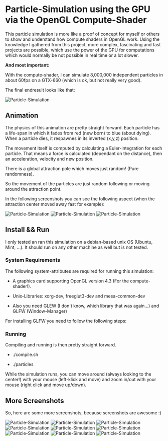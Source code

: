 # Particle-Simulation using the GPU via the OpenGL Compute-Shader

This particle simulation is more like a proof of concept for myself or others to show and understand how compute shaders in OpenGL work.
Using the knowledge I gathered from this project, more complex, fascinating and fast projects are possible, which use the power of 
the GPU for computations which would normally be not possible in real time or a lot slower.

**And most important:**

With the compute-shader, I can simulate 8,000,000 independent particles in about 60fps on a GTX-660 (which is ok, but not really very good).

The final endresult looks like that:

![Particle-Simulation](https://github.com/MauriceGit/Partikel_accelleration_on_GPU/blob/master/Screenshots/screenshot_31.png "Particle-Simulation screenshot")

## **Animation**

The physics of this animation are pretty straight forward. Each particle has a life-span in which it fades from red (new born) to blue (about dying).
When a particle dies, it respawnes in its inverted (x,y,z) position.

The movement itself is computed by calculating a Euler-integration for each particle. That means a force is calculated (dependant on the distance), 
then an acceleration, velocity and new position.

There is a global attraction pole which moves just random! (Pure randomness).

So the movement of the particles are just random following or moving around the attraction point.

In the following screenshots you can see the following aspect (when the attraction center moved away fast for example):

![Particle-Simulation](https://github.com/MauriceGit/Partikel_accelleration_on_GPU/blob/master/Screenshots/screenshot_13.png "Particle-Simulation screenshot")
![Particle-Simulation](https://github.com/MauriceGit/Partikel_accelleration_on_GPU/blob/master/Screenshots/screenshot_14.png "Particle-Simulation screenshot")
![Particle-Simulation](https://github.com/MauriceGit/Partikel_accelleration_on_GPU/blob/master/Screenshots/screenshot_27.png "Particle-Simulation screenshot")

## **Install && Run**

I only tested an ran this simulation on a debian-based unix OS (Ubuntu, Mint, ...). It should run on any other machine as well but is not
tested.

### **System Requirements**

The following system-attributes are required for running this simulation:

- A graphics card supporting OpenGL version 4.3 (For the compute-shader!).

- Unix-Libraries: xorg-dev, freeglut3-dev and mesa-common-dev

- Also you need GLEW (I don't know, which library that was again...) and GLFW (Window-Manager)

For installing GLFW you need to follow the following steps:

### **Running**

Compiling and running is then pretty straight forward.

- ./compile.sh

- ./particles

While the simulation runs, you can move around (always looking to the center!) with your mouse (left-klick and move) and zoom in/out with your mouse (right click and move up/down).

## **More Screenshots**

So, here are some more screenshots, because screenshots are awesome :)

![Particle-Simulation](https://github.com/MauriceGit/Partikel_accelleration_on_GPU/blob/master/Screenshots/screenshot_0.png "Particle-Simulation screenshot")
![Particle-Simulation](https://github.com/MauriceGit/Partikel_accelleration_on_GPU/blob/master/Screenshots/screenshot_8.png "Particle-Simulation screenshot")
![Particle-Simulation](https://github.com/MauriceGit/Partikel_accelleration_on_GPU/blob/master/Screenshots/screenshot_10.png "Particle-Simulation screenshot")
![Particle-Simulation](https://github.com/MauriceGit/Partikel_accelleration_on_GPU/blob/master/Screenshots/screenshot_11.png "Particle-Simulation screenshot")
![Particle-Simulation](https://github.com/MauriceGit/Partikel_accelleration_on_GPU/blob/master/Screenshots/screenshot_22.png "Particle-Simulation screenshot")
![Particle-Simulation](https://github.com/MauriceGit/Partikel_accelleration_on_GPU/blob/master/Screenshots/screenshot_35.png "Particle-Simulation screenshot")
![Particle-Simulation](https://github.com/MauriceGit/Partikel_accelleration_on_GPU/blob/master/Screenshots/screenshot_39.png "Particle-Simulation screenshot")
![Particle-Simulation](https://github.com/MauriceGit/Partikel_accelleration_on_GPU/blob/master/Screenshots/screenshot_40.png "Particle-Simulation screenshot")
![Particle-Simulation](https://github.com/MauriceGit/Partikel_accelleration_on_GPU/blob/master/Screenshots/screenshot_30.png "Particle-Simulation screenshot")





